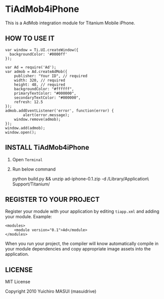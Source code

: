 TiAdMob4iPhone
===========================================

This is a AdMob integration module for Titanium Mobile iPhone.



HOW TO USE IT
-----------------------------

	var window = Ti.UI.createWindow({
	  backgroundColor: '#0000ff'
	});
	
	var Ad = require('Ad');
	var admob = Ad.createAdMob({
	    publisher: "Your ID", // required
	    width: 320, // required
	    height: 48, // required
	    backgroundColor: "#ffffff",
	    primaryTextColor: "#000000",
	    secondaryTextColor: "#000000",
	    refresh: 12.5
	});
	admob.addEventListener('error', function(error) {
    	    alert(error.message);
	    window.remove(admob);
	});
	window.add(admob);
	window.open();


INSTALL TiAdMob4iPhone
--------------------

1. Open `Terminal`
2. Run below command

	python build.py && unzip ad-iphone-0.1.zip -d /Library/Application\ Support/Titanium/


REGISTER TO YOUR PROJECT
---------------------

Register your module with your application by editing `tiapp.xml` and adding your module.
Example:

	<modules>
		<module version="0.1">Ad</module>
	</modules>

When you run your project, the compiler will know automatically compile in your module
dependencies and copy appropriate image assets into the application.


LICENSE
---------------------
MIT License

Copyright 2010 Yuichiro MASUI (masuidrive)
